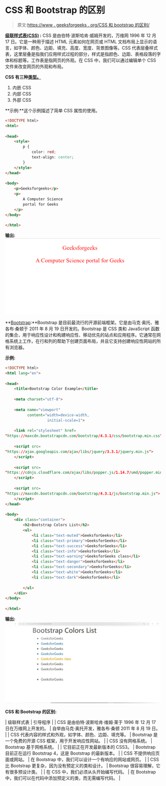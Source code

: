 # CSS 和 Bootstrap 的区别

> 原文:[https://www . geeksforgeeks . org/CSS 和 bootstrap 的区别/](https://www.geeksforgeeks.org/difference-between-css-and-bootstrap/)

**[级联样式表(CSS)](https://www.geeksforgeeks.org/css-tutorials/) :** CSS 是由伯特·波斯哈肯·威姆开发的，万维网 1996 年 12 月 17 日。它是一种用于描述 HTML 元素如何在网页或 HTML 文档布局上显示的语言，如字体、颜色、边距、填充、高度、宽度、背景图像等。CSS 代表层叠样式表，这里层叠是指我们应用样式过程的部分，样式是指颜色、边距、表格段落的字体和标题等。工作表是指网页的外观。在 CSS 中，我们可以通过编辑单个 CSS 文件来改变网页的外观和布局。

**CSS 有三种[类型。](https://www.geeksforgeeks.org/types-of-css-cascading-style-sheet/)**

1.  内嵌 CSS
2.  内部 CSS
3.  外部 CSS

**示例:**这个示例描述了简单 CSS 属性的使用。

```html
<!DOCTYPE html>
<html>

<head>
    <style>
        p {
            color: red;
            text-align: center;
        }
    </style>
</head>

<body>
    <p>Geeksforgeeks</p>
    <p>
        A Computer Science 
        portal for Geeks
    </p>
</body>

</html>
```

**输出:**
![](img/c815a9868c7c35ab66d6288abf787f4b.png)

**[Bootstrap](https://www.geeksforgeeks.org/bootstrap-tutorials/):**Bootstrap 是目前最流行的开源前端框架。它是由马克·奥托、雅各布·桑顿于 2011 年 8 月 19 日开发的。Bootstrap 是 CSS 类和 JavaScript 函数的集合，用于响应性设计和构建响应性、移动优先的站点和应用程序。它通常在网格系统上工作，在行和列的帮助下创建页面布局，并且它支持创建响应性网站的所有浏览器。

**示例:**

```html
<!DOCTYPE html> 
<html lang="en"> 

<head> 
    <title>Bootstrap Color Example</title> 

    <meta charset="utf-8"> 

    <meta name="viewport" 
          content="width=device-width,
                   initial-scale=1"> 

    <link rel="stylesheet" href= 
"https://maxcdn.bootstrapcdn.com/bootstrap/4.3.1/css/bootstrap.min.css"> 

    <script src= 
"https://ajax.googleapis.com/ajax/libs/jquery/3.3.1/jquery.min.js"> 
    </script> 

    <script src= 
"https://cdnjs.cloudflare.com/ajax/libs/popper.js/1.14.7/umd/popper.min.js"> 
    </script> 

    <script src= 
"https://maxcdn.bootstrapcdn.com/bootstrap/4.3.1/js/bootstrap.min.js"> 
    </script> 
</head> 

<body> 
    <div class="container"> 
        <h2>Bootstrap Colors List</h2> 
        <ul> 
            <li class="text-muted">GeeksforGeeks</li> 
            <li class="text-primary">GeeksforGeeks</li> 
            <li class="text-success">GeeksforGeeks</li> 
            <li class="text-info">GeeksforGeeks</li> 
            <li class="text-warning">GeeksforGeeks class</li> 
            <li class="text-danger">GeeksforGeeks</li> 
            <li class="text-secondary">GeeksforGeeks</li> 
            <li class="text-white">GeeksforGeeks</li> 
            <li class="text-dark">GeeksforGeeks</li> 

        </ul> 
    </div> 
</body> 

</html> 
```

**输出:**
![](img/549387a9b2984997f28d0a189705d580.png)

**CSS 和 Bootstrap 的区别:**

| 级联样式表 | 引导程序 |
| CSS 是由伯特·波斯哈肯·维姆·莱于 1996 年 12 月 17 日在万维网上开发的。 | 自举由马克·奥托开发，雅各布·桑顿 2011 年 8 月 19 日。 |
| CSS 代表内容的样式和外观，如字体、颜色、边距、填充等。 | Bootstrap 是一个免费的开源 CSS 框架，用于开发响应性网站。 |
| CSS 没有网格系统。 | Bootstrap 基于网格系统。 |
| 它目前正在开发最新版本的 CSS3。 | Bootstrap 目前正在运行 Bootstrap 4，这是 Bootstrap 的最新版本。 |
| CSS 不提供响应页面或网站。 | 在 Bootstrap 中，我们可以设计一个有响应的网站或网页。 |
| CSS 比 Bootstrap 更复杂，因为没有预定义的类和设计。 | Bootstrap 很容易理解，它有很多预设计类。 |
| 在 CSS 中，我们必须从头开始编写代码。 | 在 Bootstrap 中，我们可以在代码中添加预定义的类，而无需编写代码。 |